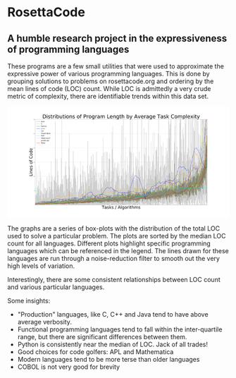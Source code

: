 # RosettaCode

## A humble research project in the expressiveness of programming languages

These programs are a few small utilities that were used to approximate the expressive power of various programming languages. This is done by grouping solutions to problems on rosettacode.org and ordering by the mean lines of code (LOC) count. While LOC is admittedly a very crude metric of complexity, there are identifiable trends within this data set.

![top 10](https://github.com/skreimeyer/RosettaCode/raw/master/top-10.png)

The graphs are a series of box-plots with the distribution of the total LOC used to solve a particular problem. The plots are sorted by the median LOC count for all languages. Different plots highlight specific programming languages which can be referenced in the legend. The lines drawn for these languages are run through a noise-reduction filter to smooth out the very high levels of variation.

Interestingly, there are some consistent relationships between LOC count and various particular languages.

Some insights:

- "Production" languages, like C, C++ and Java tend to have above average verbosity.
- Functional programming languages tend to fall within the inter-quartile range, but there are significant differences between them.
- Python is consistently near the median of LOC. Jack of all trades! 
- Good choices for code golfers: APL and Mathematica
- Modern languages tend to be more terse than older languages
- COBOL is not very good for brevity
